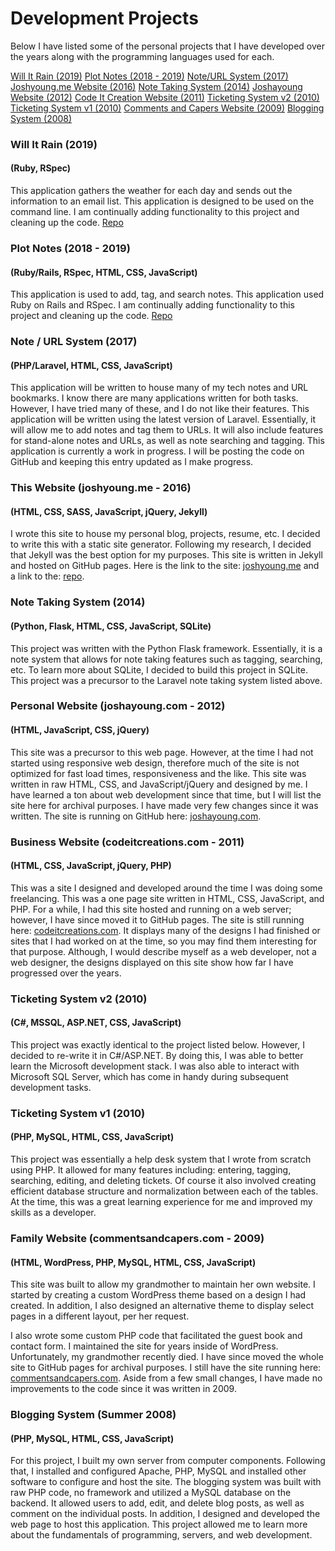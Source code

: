 # Development Projects

Below I have listed some of the personal projects that I have developed over the years along with the programming languages used for each.

[Will It Rain (2019)](#will_it_rain)
[Plot Notes (2018 - 2019)](#plot_notes)
[Note/URL System (2017)](#note_url_system)
[Joshyoung.me Website (2016)](#joshyoung)
[Note Taking System (2014)](#note_system_flask)
[Joshayoung Website (2012)](#joshayoung)
[Code It Creation Website (2011)](#codeitcreations)
[Ticketing System v2 (2010)](#ticketing_system_alt)
[Ticketing System v1 (2010)](#ticketing_system)
[Comments and Capers Website (2009)](#commentsandcapers)
[Blogging System (2008)](#blogging_system)

### <a name='will_it_rain'></a>Will It Rain (2019)
#### (Ruby, RSpec)
This application gathers the weather for each day and sends out the information to an email list. This application is designed to be used on the command line.
I am continually adding functionality to this project and cleaning up the code.
[Repo](https://github.com/joshayoung/will-it-rain-ruby)

### <a name='plot_notes'></a>Plot Notes (2018 - 2019)
#### (Ruby/Rails, RSpec, HTML, CSS, JavaScript)
This application is used to add, tag, and search notes. This application used Ruby on Rails and RSpec.
I am continually adding functionality to this project and cleaning up the code.
[Repo](https://github.com/joshayoung/plot-notes)

### <a name='note_url_system'></a>Note / URL System (2017)
#### (PHP/Laravel, HTML, CSS, JavaScript)
This application will be written to house many of my tech notes and URL bookmarks. I know there are many applications written for both tasks. However, I have tried many of these, and I do not like their features. This application will be written using the latest version of Laravel.
Essentially, it will allow me to add notes and tag them to URLs. It will also include features for stand-alone notes and URLs, as well as note searching and tagging. This application is currently a work in progress. I will be posting the code on GitHub and keeping this entry updated as I make progress.

### <a name='joshyoung'></a>This Website (joshyoung.me - 2016)
#### (HTML, CSS, SASS, JavaScript, jQuery, Jekyll)
I wrote this site to house my personal blog, projects, resume, etc. I decided to write this with a static site generator. Following my research, I decided that Jekyll was the best option for my purposes. This site is written in Jekyll and hosted on GitHub pages. Here is the link to the site: [joshyoung.me](http://www.joshyoung.me) and a link to the: [repo](https://github.com/joshayoung/josh_website'>repo).

### <a name='note_system_flask'></a>Note Taking System (2014)
#### (Python, Flask, HTML, CSS, JavaScript, SQLite)
This project was written with the Python Flask framework. Essentially, it is a note system that allows for note taking features such as tagging, searching, etc. To learn more about SQLite, I decided to build this project in SQLite. This project was a precursor to the Laravel note taking system listed above.

### <a name='joshayoung'></a>Personal Website (joshayoung.com - 2012)
#### (HTML, JavaScript, CSS, jQuery)
This site was a precursor to this web page. However, at the time I had not started using responsive web design, therefore much of the site is not optimized for fast load times, responsiveness and the like. This site was written in raw HTML, CSS, and JavaScript/jQuery and designed by me. I have learned a ton about web development since that time, but I will list the site here for archival purposes. I have made very few changes since it was written. The site is running on GitHub here: [joshayoung.com](joshayoung.joshyoung.me).

### <a name='codeitcreations'></a>Business Website (codeitcreations.com - 2011)
#### (HTML, CSS, JavaScript, jQuery, PHP)
This was a site I designed and developed around the time I was doing some freelancing. This was a one page site written in HTML, CSS, JavaScript, and PHP. For a while, I had this site hosted and running on a web server; however, I have since moved it to GitHub pages. The site is still running here: [codeitcreations.com](codeitcreations.joshyoung.me'>codeitcreations.com).
It displays many of the designs I had finished or sites that I had worked on at the time, so you may find them interesting for that purpose. Although, I would describe myself as a web developer, not a web designer, the designs displayed on this site show how far I have progressed over the years.

### <a name='ticketing_system_alt'></a>Ticketing System v2 (2010)
#### (C#, MSSQL, ASP.NET, CSS, JavaScript)
This project was exactly identical to the project listed below. However, I decided to re-write it in C#/ASP.NET. By doing this, I was able to better learn the Microsoft development stack. I was also able to interact with Microsoft SQL Server, which has come in handy during subsequent development tasks.

### <a name='ticketing_system'></a>Ticketing System v1 (2010)
#### (PHP, MySQL, HTML, CSS, JavaScript)
This project was essentially a help desk system that I wrote from scratch using PHP. It allowed for many features including: entering, tagging, searching, editing, and deleting tickets. Of course it also involved creating efficient database structure and normalization between each of the tables. At the time, this was a great learning experience for me and improved my skills as a developer.

### <a name='commentsandcapers'></a>Family Website (commentsandcapers.com - 2009)
#### (HTML, WordPress, PHP, MySQL, HTML, CSS, JavaScript)
This site was built to allow my grandmother to maintain her own website. I started by creating a custom WordPress theme based on a design I had created. In addition, I also designed an alternative theme to display select pages in a different layout, per her request.

I also wrote some custom PHP code that facilitated the guest book and contact form. I maintained the site for years inside of WordPress. Unfortunately, my grandmother recently died. I have since moved the whole site to GitHub pages for archival purposes. I still have the site running here: [commentsandcapers.com](http://commentsandcapers.joshyoung.me). Aside from a few small changes, I have made no improvements to the code since it was written in 2009.

### <a name='blogging_system'></a>Blogging System (Summer 2008)
#### (PHP, MySQL, HTML, CSS, JavaScript)
For this project, I built my own server from computer components. Following that, I installed and configured Apache, PHP, MySQL and installed other software to configure and host the site. The blogging system was built with raw PHP code, no framework and utilized a MySQL database on the backend.
It allowed users to add, edit, and delete blog posts, as well as comment on the individual posts. In addition, I designed and developed the web page to host this application. This project allowed me to learn more about the fundamentals of programming, servers, and web development.